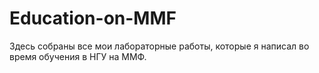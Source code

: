 # Education-on-MMF

Здесь собраны все мои лабораторные работы, которые я написал во время обучения в НГУ на ММФ.
